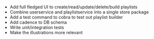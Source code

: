 - Add full fledged UI to create/read/update/delete/build playlists
- Combine userservice and playlistservice into a single store package
- Add a test command to cobra to test out playlist builder
- Add cadence to DB schema
- Write unit/integration tests
- Make the illustrations more relevant
